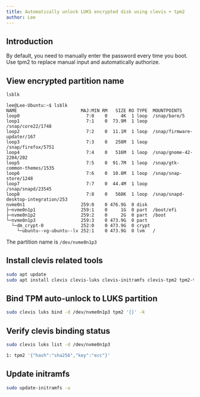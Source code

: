 ```yaml
---
title: Automatically unlock LUKS encrypted disk using clevis + tpm2
author: Lee
---
```


## Introduction

By default, you need to manually enter the password every time you boot. Use tpm2 to replace manual input and automatically authorize.

## View encrypted partition name

```bash
lsblk
```

```bash{15}
lee@Lee-Ubuntu:~$ lsblk
NAME                        MAJ:MIN RM   SIZE RO TYPE  MOUNTPOINTS
loop0                         7:0    0     4K  1 loop  /snap/bare/5
loop1                         7:1    0  73.9M  1 loop  /snap/core22/1748
loop2                         7:2    0  11.1M  1 loop  /snap/firmware-updater/167
loop3                         7:3    0   258M  1 loop  /snap/firefox/5751
loop4                         7:4    0   516M  1 loop  /snap/gnome-42-2204/202
loop5                         7:5    0  91.7M  1 loop  /snap/gtk-common-themes/1535
loop6                         7:6    0  10.8M  1 loop  /snap/snap-store/1248
loop7                         7:7    0  44.4M  1 loop  /snap/snapd/23545
loop8                         7:8    0   568K  1 loop  /snap/snapd-desktop-integration/253
nvme0n1                     259:0    0 476.9G  0 disk
├─nvme0n1p1                 259:1    0     1G  0 part  /boot/efi
├─nvme0n1p2                 259:2    0     2G  0 part  /boot
└─nvme0n1p3                 259:3    0 473.9G  0 part
  └─dm_crypt-0              252:0    0 473.9G  0 crypt
    └─ubuntu--vg-ubuntu--lv 252:1    0 473.9G  0 lvm   /
```

The partition name is `/dev/nvme0n1p3`

## Install clevis related tools

```bash
sudo apt update
sudo apt install clevis clevis-luks clevis-initramfs clevis-tpm2 tpm2-tools
```

## Bind TPM auto-unlock to LUKS partition

```bash
sudo clevis luks bind -d /dev/nvme0n1p3 tpm2 '{}' -k
```

## Verify clevis binding status

```bash
sudo clevis luks list -d /dev/nvme0n1p3
```

```bash
1: tpm2 '{"hash":"sha256","key":"ecc"}'
```

## Update initramfs

```bash
sudo update-initramfs -u
```
